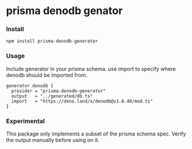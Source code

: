 # prisma denodb genator

### Install

```
npm install prisma-denodb-generator
```

### Usage

Include generator in your prisma schema. use import to specify where denodb should be imported from.

```
generator denodb {
  provider = "prisma-denodb-generator"
  output   = "../generated/db.ts"
  import   = "https://deno.land/x/denodb@v1.0.40/mod.ts"
}
```

### Experimental

This package only implements a subset of the prisma schema spec. Verify the output manually before using on it.
